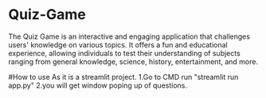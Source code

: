 # Quiz-Game
The Quiz Game is an interactive and engaging application that challenges users' knowledge on various topics. It offers a fun and educational experience, allowing individuals to test their understanding of subjects ranging from general knowledge, science, history, entertainment, and more.

#How to use 
As it is a streamlit project.
1.Go to CMD run "streamlit run app.py"
2.you will get window poping up of questions.
